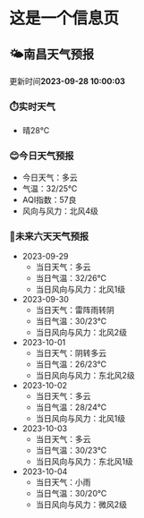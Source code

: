 # 这是一个信息页 
## 🌤️**南昌**天气预报
更新时间**2023-09-28 10:00:03**
### ⏱️实时天气
- 晴28℃
### 😊今日天气预报
- 今日天气：多云
- 气温：32/25℃
- AQI指数：57良
- 风向与风力：北风4级
### 🤩未来六天天气预报
- 2023-09-29
  - 当日天气：多云
  - 当日气温：32/26℃
  - 当日风向与风力：北风1级
- 2023-09-30
  - 当日天气：雷阵雨转阴
  - 当日气温：30/23℃
  - 当日风向与风力：北风2级
- 2023-10-01
  - 当日天气：阴转多云
  - 当日气温：26/23℃
  - 当日风向与风力：东北风2级
- 2023-10-02
  - 当日天气：多云
  - 当日气温：28/24℃
  - 当日风向与风力：北风1级
- 2023-10-03
  - 当日天气：多云
  - 当日气温：30/23℃
  - 当日风向与风力：东北风1级
- 2023-10-04
  - 当日天气：小雨
  - 当日气温：30/20℃
  - 当日风向与风力：微风2级

